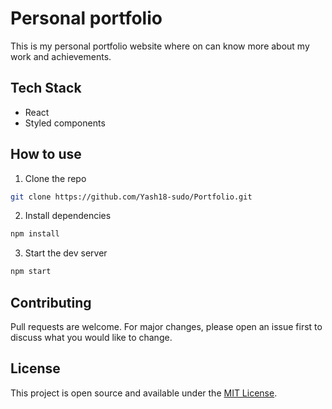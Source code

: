
# Personal portfolio
This is my personal portfolio website where on can know more about my work and achievements.

## Tech Stack
- React
- Styled components

## How to use
1. Clone the repo
``` bash
git clone https://github.com/Yash18-sudo/Portfolio.git
```

2. Install dependencies
``` bash
npm install
```

3. Start the dev server
``` bash
npm start
```

## Contributing
Pull requests are welcome. For major changes, please open an issue first to discuss what you would like to change.

## License
This project is open source and available under the [MIT License](LICENSE).

  
